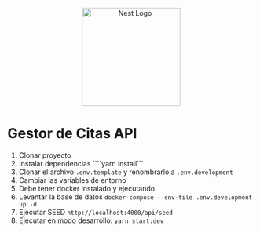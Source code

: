 <p align="center">
  <a href="http://nestjs.com/" target="blank"><img src="https://nestjs.com/img/logo-small.svg" width="200" alt="Nest Logo" /></a>
</p>

# Gestor de Citas API

1. Clonar proyecto
2. Instalar dependencias ````yarn install```
3. Clonar el archivo ```.env.template``` y renombrarlo a ```.env.development```
4. Cambiar las variables de entorno
5. Debe tener docker instalado y ejecutando
5. Levantar la base de datos ```docker-compose --env-file .env.development up -d```
6. Ejecutar SEED ```http://localhost:4000/api/seed```
7. Ejecutar en modo desarrollo: ```yarn start:dev```